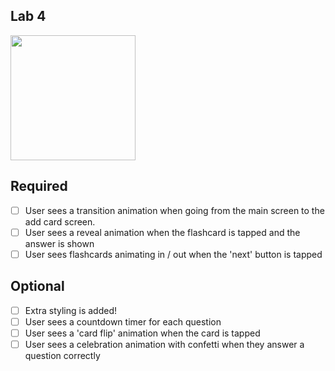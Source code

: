 ## Lab 4
<img src="YOUR_GIF_URL_HERE" width=200><br>

## Required
- [ ] User sees a transition animation when going from the main screen to the add card screen.
- [ ] User sees a reveal animation when the flashcard is tapped and the answer is shown
- [ ] User sees flashcards animating in / out when the 'next' button is tapped

## Optional
- [ ] Extra styling is added!
- [ ] User sees a countdown timer for each question
- [ ] User sees a 'card flip' animation when the card is tapped
- [ ] User sees a celebration animation with confetti when they answer a question correctly
